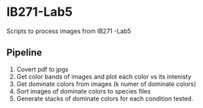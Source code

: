 # IB271-Lab5
Scripts to process images from IB271 -Lab5 

## Pipeline
1. Covert pdf to jpgs
2. Get color bands of images and plot each color vs its intenisty
3. Get dominate colors from images (k numer of dominate colors)
4. Sort images of dominate colors to species files
5. Generate stacks of dominate colors for each condition tested. 
